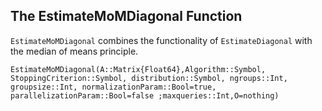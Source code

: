 ## The EstimateMoMDiagonal Function

`EstimateMoMDiagonal` combines the functionality of `EstimateDiagonal` with the median of means principle.

```@docs
EstimateMoMDiagonal(A::Matrix{Float64},Algorithm::Symbol, StoppingCriterion::Symbol, distribution::Symbol, ngroups::Int, groupsize::Int, normalizationParam::Bool=true, parallelizationParam::Bool=false ;maxqueries::Int,O=nothing)
```
